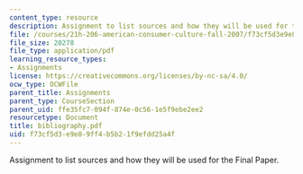```yaml
---
content_type: resource
description: Assignment to list sources and how they will be used for the Final Paper.
file: /courses/21h-206-american-consumer-culture-fall-2007/f73cf5d3e9e89ff4b5b21f9efdd25a4f_bibliography.pdf
file_size: 20278
file_type: application/pdf
learning_resource_types:
- Assignments
license: https://creativecommons.org/licenses/by-nc-sa/4.0/
ocw_type: OCWFile
parent_title: Assignments
parent_type: CourseSection
parent_uid: ffe35fc7-094f-874e-0c56-1e5f9ebe2ee2
resourcetype: Document
title: bibliography.pdf
uid: f73cf5d3-e9e8-9ff4-b5b2-1f9efdd25a4f
---
```

Assignment to list sources and how they will be used for the Final Paper.